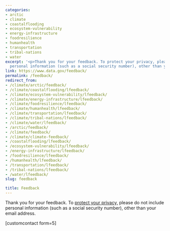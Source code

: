 ```yaml
---
categories:
- arctic
- climate
- coastalflooding
- ecosystem-vulnerability
- energy-infrastructure
- foodresilience
- humanhealth
- transportation
- tribal-nations
- water
excerpt: '<p>Thank you for your feedback. To protect your privacy, please do not include
  personal information (such as a social security number), other than your email address.'
link: https://www.data.gov/feedback/
permalink: /feedback/
redirect_from: 
- /climate/arctic/feedback/
- /climate/coastalflooding/lfeedback/
- /climate/ecosystem-vulnerability/lfeedback/
- /climate/energy-infrastructure/lfeedback/
- /climate/foodresilience/lfeedback/
- /climate/humanhealth/lfeedback/
- /climate/transportation/lfeedback/
- /climate/tribal-nations/lfeedback/
- /climate/water/lfeedback/
- /arctic/feedback/
- /climate/feedback/
- /climate/climate-feedback/
- /coastalflooding/lfeedback/
- /ecosystem-vulnerability/lfeedback/
- /energy-infrastructure/lfeedback/
- /foodresilience/lfeedback/
- /humanhealth/lfeedback/
- /transportation/lfeedback/
- /tribal-nations/lfeedback/
- /water/lfeedback/
slug: feedback

title: Feedback
---
```


Thank you for your feedback. To [protect your privacy,](http://www.data.gov/privacy-policy) please do not include personal information (such as a social security number), other than your email address.


[customcontact form=5]


